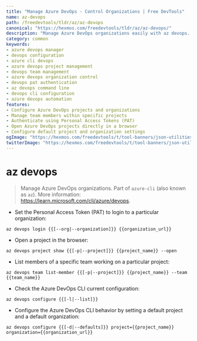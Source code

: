 ```yaml
---
title: "Manage Azure DevOps - Control Organizations | Free DevTools"
name: az-devops
path: /freedevtools/tldr/az/az-devops
canonical: "https://hexmos.com/freedevtools/tldr/az/az-devops/"
description: "Manage Azure DevOps organizations easily with az devops. Configure projects, manage teams, and streamline your development workflow with Azure CLI. Free online tool, no registration required."
category: common
keywords:
- azure devops manager
- devops configuration
- azure cli devops
- azure devops project management
- devops team management
- azure devops organization control
- devops pat authentication
- az devops command line
- devops cli configuration
- azure devops automation
features:
- Configure Azure DevOps projects and organizations
- Manage team members within specific projects
- Authenticate using Personal Access Tokens (PAT)
- Open Azure DevOps projects directly in a browser
- Configure default project and organization settings
ogImage: "https://hexmos.com/freedevtools/t/tool-banners/json-utilities-banner.png"
twitterImage: "https://hexmos.com/freedevtools/t/tool-banners/json-utilities-banner.png"
---
```


# az devops

> Manage Azure DevOps organizations.
> Part of `azure-cli` (also known as `az`).
> More information: <https://learn.microsoft.com/cli/azure/devops>.

- Set the Personal Access Token (PAT) to login to a particular organization:

`az devops login {{[--org|--organization]}} {{organization_url}}`

- Open a project in the browser:

`az devops project show {{[-p|--project]}} {{project_name}} --open`

- List members of a specific team working on a particular project:

`az devops team list-member {{[-p|--project]}} {{project_name}} --team {{team_name}}`

- Check the Azure DevOps CLI current configuration:

`az devops configure {{[-l|--list]}}`

- Configure the Azure DevOps CLI behavior by setting a default project and a default organization:

`az devops configure {{[-d|--defaults]}} project={{project_name}} organization={{organization_url}}`
